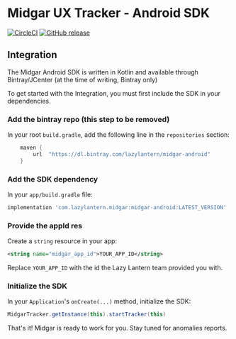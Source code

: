 # Midgar UX Tracker - Android SDK

[![CircleCI](https://circleci.com/gh/lazylantern/midgar-android.svg?style=svg)](https://circleci.com/gh/lazylantern/midgar-android) [![GitHub release](https://img.shields.io/github/tag/lazylantern/midgar-android.svg)](https://github.com/lazylantern/midgar-android/releases)

## Integration
The Midgar Android SDK is written in Kotlin and available through Bintray/JCenter (at the time of writing, Bintray only)

To get started with the Integration, you must first include the SDK in your dependencies.

### Add the bintray repo (this step to be removed)
In your
root `build.gradle`, add the following line in the `repositories` section:

```gradle
    maven {
        url  "https://dl.bintray.com/lazylantern/midgar-android"
    }
```
### Add the SDK dependency

In your `app/build.gradle` file:
```gradle
implementation 'com.lazylantern.midgar:midgar-android:LATEST_VERSION'
```

### Provide the appId res
Create a `string` resource in your app:

```xml
<string name="midgar_app_id">YOUR_APP_ID</string>
```

Replace `YOUR_APP_ID` with the id the Lazy Lantern team provided you with.

### Initialize the SDK
In your `Application`'s `onCreate(...)` method, initialize the SDK:

```java
MidgarTracker.getInstance(this).startTracker(this)
```

That's it! Midgar is ready to work for you. Stay tuned for anomalies reports.
